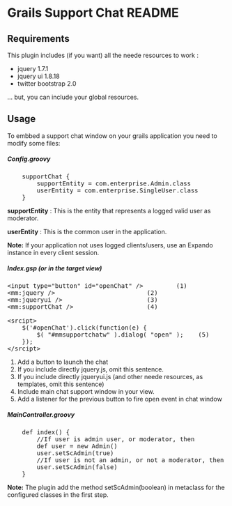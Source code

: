 # Grails Support Chat README

## Requirements

This plugin includes (if you want) all the neede resources to work :

<ul>
	<li>jquery 1.7.1</li>
	<li>jquery ui 1.8.18</li>
	<li>twitter bootstrap 2.0</li>
</ul>

... but, you can include your global resources.

## Usage

To embbed a support chat window on your grails application you need to modify some files:

##### Config.groovy

<pre>
	supportChat {
		supportEntity = com.enterprise.Admin.class
		userEntity = com.enterprise.SingleUser.class
	}
</pre>

<p><b>supportEntity</b> : This is the entity that represents a logged valid user as moderator.</p>
<p><b>userEntity</b> : This is the common user in the application.</p>

**Note:** If your application not uses logged clients/users, use an Expando instance in every client session.

##### Index.gsp (or in the target view)

<pre>
&lt;input type="button" id="openChat" /&gt;			(1)
&lt;mm:jquery /&gt; 						(2)
&lt;mm:jqueryui /&gt; 						(3)
&lt;mm:supportChat /&gt; 					(4)

&lt;srcipt&gt;
	$('#openChat').click(function(e) { 			
		$( "#mmsupportchatw" ).dialog( "open" ); 	(5)
	});
&lt;/srcipt&gt;
</pre>

<ol>
	<li>Add a button to launch the chat</li>
	<li>If you include directly jquery.js, omit this sentence.</li>
	<li>If you include directly jqueryui.js (and other neede resources, as templates, omit this sentence)</li>
	<li>Include main chat support window in your view.</li>
	<li>Add a listener for the previous button to fire open event in chat window</li>
</ol>

##### MainController.groovy

<pre>
	def index() {
		//If user is admin user, or moderator, then
		def user = new Admin()
		user.setScAdmin(true)
		//If user is not an admin, or not a moderator, then
		user.setScAdmin(false)
	}
</pre>

**Note:** The plugin add the method setScAdmin(boolean) in metaclass for the configured classes in the first step.